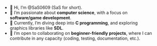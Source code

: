 - 👋 Hi, I’m @SaS0609 (SaS for short).
- 👀 I’m passionate about **computer science**, with a focus on **software/game development**.
- 🌱 Currently, I’m diving deep into **C programming**, and exploring graphics libraries like **SDL**.
- 💞️ I’m open to collaborating on **beginner-friendly projects**, where I can contribute in any capacity (coding, testing, documentation, etc.).
